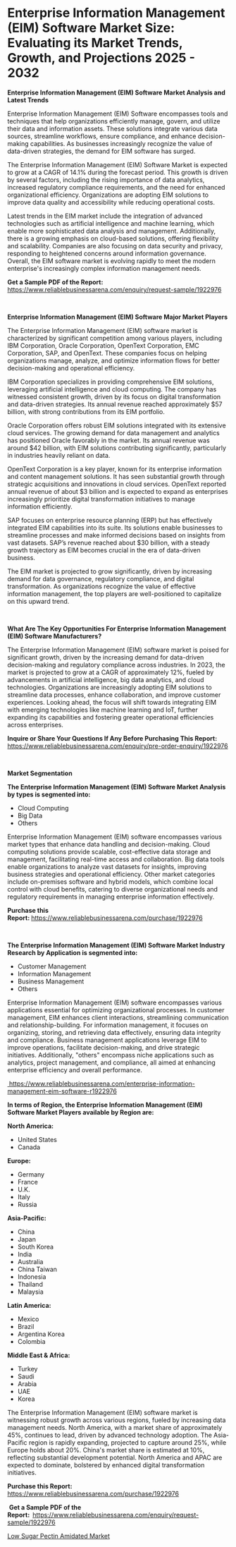 <p><h1>Enterprise Information Management (EIM) Software Market Size: Evaluating its Market Trends, Growth, and Projections 2025 - 2032</h1></p><p><strong>Enterprise Information Management (EIM) Software Market Analysis and Latest Trends</strong></p>
<p><p>Enterprise Information Management (EIM) Software encompasses tools and techniques that help organizations efficiently manage, govern, and utilize their data and information assets. These solutions integrate various data sources, streamline workflows, ensure compliance, and enhance decision-making capabilities. As businesses increasingly recognize the value of data-driven strategies, the demand for EIM software has surged.</p><p>The Enterprise Information Management (EIM) Software Market is expected to grow at a CAGR of 14.1% during the forecast period. This growth is driven by several factors, including the rising importance of data analytics, increased regulatory compliance requirements, and the need for enhanced organizational efficiency. Organizations are adopting EIM solutions to improve data quality and accessibility while reducing operational costs.</p><p>Latest trends in the EIM market include the integration of advanced technologies such as artificial intelligence and machine learning, which enable more sophisticated data analysis and management. Additionally, there is a growing emphasis on cloud-based solutions, offering flexibility and scalability. Companies are also focusing on data security and privacy, responding to heightened concerns around information governance. Overall, the EIM software market is evolving rapidly to meet the modern enterprise's increasingly complex information management needs.</p></p>
<p><strong>Get a Sample PDF of the Report:&nbsp;</strong> <a href="https://www.reliablebusinessarena.com/enquiry/request-sample/1922976?utm_campaign=2632&utm_medium=2&utm_source=Github&utm_content=ia&utm_term=28032025&utm_id=enterprise-information-management-eim-software">https://www.reliablebusinessarena.com/enquiry/request-sample/1922976</a></p>
<p>&nbsp;</p>
<p><strong>Enterprise Information Management (EIM) Software Major Market Players</strong></p>
<p><p>The Enterprise Information Management (EIM) software market is characterized by significant competition among various players, including IBM Corporation, Oracle Corporation, OpenText Corporation, EMC Corporation, SAP, and OpenText. These companies focus on helping organizations manage, analyze, and optimize information flows for better decision-making and operational efficiency.</p><p>IBM Corporation specializes in providing comprehensive EIM solutions, leveraging artificial intelligence and cloud computing. The company has witnessed consistent growth, driven by its focus on digital transformation and data-driven strategies. Its annual revenue reached approximately $57 billion, with strong contributions from its EIM portfolio.</p><p>Oracle Corporation offers robust EIM solutions integrated with its extensive cloud services. The growing demand for data management and analytics has positioned Oracle favorably in the market. Its annual revenue was around $42 billion, with EIM solutions contributing significantly, particularly in industries heavily reliant on data.</p><p>OpenText Corporation is a key player, known for its enterprise information and content management solutions. It has seen substantial growth through strategic acquisitions and innovations in cloud services. OpenText reported annual revenue of about $3 billion and is expected to expand as enterprises increasingly prioritize digital transformation initiatives to manage information efficiently.</p><p>SAP focuses on enterprise resource planning (ERP) but has effectively integrated EIM capabilities into its suite. Its solutions enable businesses to streamline processes and make informed decisions based on insights from vast datasets. SAP’s revenue reached about $30 billion, with a steady growth trajectory as EIM becomes crucial in the era of data-driven business.</p><p>The EIM market is projected to grow significantly, driven by increasing demand for data governance, regulatory compliance, and digital transformation. As organizations recognize the value of effective information management, the top players are well-positioned to capitalize on this upward trend.</p></p>
<p>&nbsp;</p>
<p><strong>What Are The Key Opportunities For Enterprise Information Management (EIM) Software Manufacturers?</strong></p>
<p><p>The Enterprise Information Management (EIM) software market is poised for significant growth, driven by the increasing demand for data-driven decision-making and regulatory compliance across industries. In 2023, the market is projected to grow at a CAGR of approximately 12%, fueled by advancements in artificial intelligence, big data analytics, and cloud technologies. Organizations are increasingly adopting EIM solutions to streamline data processes, enhance collaboration, and improve customer experiences. Looking ahead, the focus will shift towards integrating EIM with emerging technologies like machine learning and IoT, further expanding its capabilities and fostering greater operational efficiencies across enterprises.</p></p>
<p><strong>Inquire or Share Your Questions If Any Before Purchasing This Report:</strong> <a href="https://www.reliablebusinessarena.com/enquiry/pre-order-enquiry/1922976?utm_campaign=2632&utm_medium=2&utm_source=Github&utm_content=ia&utm_term=28032025&utm_id=enterprise-information-management-eim-software">https://www.reliablebusinessarena.com/enquiry/pre-order-enquiry/1922976</a></p>
<p>&nbsp;</p>
<p><strong>Market Segmentation</strong></p>
<p><strong>The Enterprise Information Management (EIM) Software Market Analysis by types is segmented into:</strong></p>
<p><ul><li>Cloud Computing</li><li>Big Data</li><li>Others</li></ul></p>
<p><p>Enterprise Information Management (EIM) software encompasses various market types that enhance data handling and decision-making. Cloud computing solutions provide scalable, cost-effective data storage and management, facilitating real-time access and collaboration. Big data tools enable organizations to analyze vast datasets for insights, improving business strategies and operational efficiency. Other market categories include on-premises software and hybrid models, which combine local control with cloud benefits, catering to diverse organizational needs and regulatory requirements in managing enterprise information effectively.</p></p>
<p><strong>Purchase this Report:&nbsp;</strong><a href="https://www.reliablebusinessarena.com/purchase/1922976?utm_campaign=2632&utm_medium=2&utm_source=Github&utm_content=ia&utm_term=28032025&utm_id=enterprise-information-management-eim-software">https://www.reliablebusinessarena.com/purchase/1922976</a></p>
<p>&nbsp;</p>
<p><strong>The Enterprise Information Management (EIM) Software Market Industry Research by Application is segmented into:</strong></p>
<p><ul><li>Customer Management</li><li>Information Management</li><li>Business Management</li><li>Others</li></ul></p>
<p><p>Enterprise Information Management (EIM) software encompasses various applications essential for optimizing organizational processes. In customer management, EIM enhances client interactions, streamlining communication and relationship-building. For information management, it focuses on organizing, storing, and retrieving data effectively, ensuring data integrity and compliance. Business management applications leverage EIM to improve operations, facilitate decision-making, and drive strategic initiatives. Additionally, "others" encompass niche applications such as analytics, project management, and compliance, all aimed at enhancing enterprise efficiency and overall performance.</p></p>
<p><a href="https://www.reliablebusinessarena.com/enterprise-information-management-eim-software-r1922976?utm_campaign=2632&utm_medium=2&utm_source=Github&utm_content=ia&utm_term=28032025&utm_id=enterprise-information-management-eim-software">&nbsp;https://www.reliablebusinessarena.com/enterprise-information-management-eim-software-r1922976</a></p>
<p><strong>In terms of Region, the Enterprise Information Management (EIM) Software Market Players available by Region are:</strong></p>
<p>
    <p> <strong> North America: </strong>
        <ul>
            <li>United States</li>
            <li>Canada</li>
        </ul>
        </p> 
    <p> <strong> Europe: </strong>
        <ul>
            <li>Germany</li>
            <li>France</li>
            <li>U.K.</li>
            <li>Italy</li>
            <li>Russia</li>
        </ul>
        </p> 
    <p> <strong> Asia-Pacific: </strong>
        <ul>
            <li>China</li>
            <li>Japan</li>
            <li>South Korea</li>
            <li>India</li>
            <li>Australia</li>
            <li>China Taiwan</li>
            <li>Indonesia</li>
            <li>Thailand</li>
            <li>Malaysia</li>
        </ul>
        </p> 
    <p> <strong> Latin America: </strong>
        <ul>
            <li>Mexico</li>
            <li>Brazil</li>
            <li>Argentina Korea</li>
            <li>Colombia</li>
        </ul>
        </p> 
    <p> <strong> Middle East & Africa: </strong>
        <ul>
            <li>Turkey</li>
            <li>Saudi</li>
            <li>Arabia</li>
            <li>UAE</li>
            <li>Korea</li>
        </ul>
    </p>
    </p>
<p><p>The Enterprise Information Management (EIM) software market is witnessing robust growth across various regions, fueled by increasing data management needs. North America, with a market share of approximately 45%, continues to lead, driven by advanced technology adoption. The Asia-Pacific region is rapidly expanding, projected to capture around 25%, while Europe holds about 20%. China's market share is estimated at 10%, reflecting substantial development potential. North America and APAC are expected to dominate, bolstered by enhanced digital transformation initiatives.</p></p>
<p><strong>Purchase this Report: </strong><a href="https://www.reliablebusinessarena.com/purchase/1922976?utm_campaign=2632&utm_medium=2&utm_source=Github&utm_content=ia&utm_term=28032025&utm_id=enterprise-information-management-eim-software">https://www.reliablebusinessarena.com/purchase/1922976</a></p>
<p>&nbsp;<strong>Get a Sample PDF of the Report:&nbsp;&nbsp;</strong><a href="https://www.reliablebusinessarena.com/enquiry/request-sample/1922976?utm_campaign=2632&utm_medium=2&utm_source=Github&utm_content=ia&utm_term=28032025&utm_id=enterprise-information-management-eim-software">https://www.reliablebusinessarena.com/enquiry/request-sample/1922976</a></p>
<p><strong></strong></p>
<p><p><a href="https://github.com/pimanoruman/Market-Research-Report-List-1/blob/main/low-sugar-pectin-amidated-market.md?utm_campaign=2632&utm_medium=2&utm_source=Github&utm_content=ia&utm_term=28032025&utm_id=enterprise-information-management-eim-software">Low Sugar Pectin Amidated Market</a></p></p>
